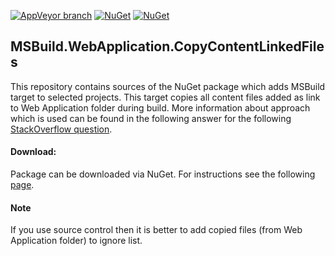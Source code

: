 [![AppVeyor branch](https://img.shields.io/appveyor/ci/MaximKornilov/msbuild-copycontentlinkedfiles/master.svg?style=flat-square)](https://ci.appveyor.com/project/MaximKornilov/msbuild-copycontentlinkedfiles/branch/master)
[![NuGet](https://img.shields.io/nuget/v/MSBuild.WebApplication.CopyContentLinkedFiles.svg?style=flat-square)](https://www.nuget.org/packages/MSBuild.WebApplication.CopyContentLinkedFiles/)
[![NuGet](https://img.shields.io/nuget/dt/MSBuild.WebApplication.CopyContentLinkedFiles.svg?style=flat-square)](https://www.nuget.org/packages/MSBuild.WebApplication.CopyContentLinkedFiles/)

## MSBuild.WebApplication.CopyContentLinkedFiles
This repository contains sources of the NuGet package which adds MSBuild target to selected projects. This target copies all content files added as link to Web Application folder during build. 
More information about approach which is used can be found in the following answer for the following [StackOverflow question](http://stackoverflow.com/questions/13865534/visual-studio-add-as-link-not-working-while-debugging/13868281#13868281).

#### Download: 
Package can be downloaded via NuGet. For instructions see the following [page](https://www.nuget.org/packages/MSBuild.WebApplication.CopyContentLinkedFiles/).

#### Note
If you use source control then it is better to add copied files (from Web Application folder) to ignore list.
